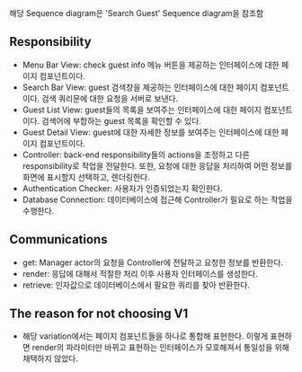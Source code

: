 해당 Sequence diagram은 'Search Guest' Sequence diagram을 참조함

## Responsibility

- Menu Bar View: check guest info 메뉴 버튼을 제공하는 인터페이스에 대한 페이지 컴포넌트이다.
- Search Bar View: guest 검색창을 제공하는 인터페이스에 대한 페이지 컴포넌트이다. 검색 쿼리문에 대한 요청을 서버로 보낸다.
- Guest List View: guest들의 목록을 보여주는 인터페이스에 대한 페이지 컴포넌트이다. 검색어에 부합하는 guest 목록을 확인할 수 있다.
- Guest Detail View: guest에 대한 자세한 정보를 보여주는 인터페이스에 대한 페이지 컴포넌트이다.
- Controller: back-end responsibility들의 actions을 조정하고 다른 responsibility로 작업을 전달한다. 또한, 요청에 대한 응답을 처리하여 어떤 정보를 화면에 표시할지 선택하고, 렌더링한다.
- Authentication Checker: 사용자가 인증되었는지 확인한다.
- Database Connection: 데이터베이스에 접근해 Controller가 필요로 하는 작업을 수행한다.

## Communications

- get: Manager actor의 요청을 Controller에 전달하고 요청한 정보를 반환한다.
- render: 응답에 대해서 적절한 처리 이후 사용자 인터페이스를 생성한다.
- retrieve: 인자값으로 데이터베이스에서 필요한 쿼리를 찾아 반환한다.

## The reason for not choosing V1

- 해당 variation에서는 페이지 컴포넌트들을 하나로 통합해 표현한다. 이렇게 표현하면 render의 파라미터만 바뀌고 표현하는 인터페이스가 모호해져서 통일성을 위해 채택하지 않았다.

